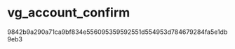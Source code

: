 vg_account_confirm
=================
9842b9a290a71ca9bf834e556095359592551d554953d784679284fa5e1db9eb3 
